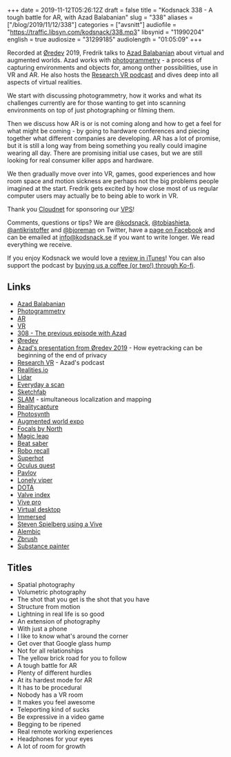 +++
date = 2019-11-12T05:26:12Z
draft = false
title = "Kodsnack 338 - A tough battle for AR, with Azad Balabanian"
slug = "338"
aliases = ["/blog/2019/11/12/338"]
categories = ["avsnitt"]
audiofile = "https://traffic.libsyn.com/kodsnack/338.mp3"
libsynid = "11990204"
english = true
audiosize = "31299185"
audiolength = "01:05:09"
+++

Recorded at [Øredev](https://oredev.org/) 2019, Fredrik talks to [Azad Balabanian](http://azadux.com/) about virtual and augmented worlds. Azad works with [photogrammetry](https://en.wikipedia.org/wiki/Photogrammetry) - a process of capturing environments and objects for, among onther possibilities, use in VR and AR. He also hosts the [Research VR podcast](https://researchvr.podigee.io/) and dives deep into all aspects of virtual realities.

We start with discussing photogrammetry, how it works and what its challenges currently are for those wanting to get into scanning environments on top of just photographing or filming them.

Then we discuss how AR is or is not coming along and how to get a feel for what might be coming - by going to hardware conferences and piecing together what different companies are developing. AR has a lot of promise, but it is still a long way from being something you really could imagine wearing all day. There are promising initial use cases, but we are still looking for real consumer killer apps and hardware.

We then gradually move over into VR, games, good experiences and how room space and motion sickness are perhaps not the big problems people imagined at the start. Fredrik gets excited by how close most of us regular computer users may actually be to being able to work in VR.

Thank you [Cloudnet](http://www.cloudnet.se) for sponsoring our [VPS](http://en.wikipedia.org/wiki/Virtual_private_server)!

Comments, questions or tips? We are [@kodsnack](https://www.twitter.com/kodsnack), [@tobiashieta](https://www.twitter.com/tobiashieta), [@antikristoffer](https://www.twitter.com/antikristoffer) and [@bjoreman](https://www.twitter.com/bjoreman) on Twitter, have a [page on Facebook](https://www.facebook.com/kodsnack) and can be emailed at [info@kodsnack.se](mailto:info@kodsnack.se) if you want to write longer. We read everything we receive.

If you enjoy Kodsnack we would love a [review in iTunes](http://itunes.apple.com/se/podcast/kodsnack/id561631498?l=en)! You can also support the podcast by <a href="https://ko-fi.com/kodsnack" rel="payment">buying us a coffee (or two!) through Ko-fi</a>.

## Links ##
* [Azad Balabanian](http://azadux.com/)
* [Photogrammetry](https://en.wikipedia.org/wiki/Photogrammetry)
* [AR](https://en.wikipedia.org/wiki/Augmented_reality)
* [VR](https://en.wikipedia.org/wiki/Virtual_reality)
* [308 - The previous episode with Azad](https://kodsnack.se/308/)
* [Øredev](https://oredev.org/)
* [Azad's presentation from Øredev 2019](https://vimeo.com/371748069) - How eyetracking can be beginning of the end of privacy 
* [Research VR](https://researchvr.podigee.io/) - Azad's podcast
* [Realities.io](https://www.realities.io/)
* [Lidar](https://en.wikipedia.org/wiki/Lidar)
* [Everyday a scan](http://azadux.com/everydayascan)
* [Sketchfab](https://sketchfab.com/)
* [SLAM](https://en.wikipedia.org/wiki/Simultaneous_localization_and_mapping) - simultaneous localization and mapping
* [Realitycapture](https://en.wikipedia.org/wiki/RealityCapture)
* [Photosynth](https://en.wikipedia.org/wiki/Photosynth)
* [Augmented world expo](https://www.awexr.com/about_awe)
* [Focals by North](https://www.bynorth.com/focals)
* [Magic leap](https://en.wikipedia.org/wiki/Magic_Leap)
* [Beat saber](https://en.wikipedia.org/wiki/Beat_Saber)
* [Robo recall](https://en.wikipedia.org/wiki/Robo_Recall)
* [Superhot](https://en.wikipedia.org/wiki/Superhot)
* [Oculus quest](https://en.wikipedia.org/wiki/Oculus_Quest)
* [Pavlov](http://wiki.pavlov-vr.com/index.php?title=Main_Page)
* [Lonely viper](https://www.youtube.com/channel/UCNwF6rKhKBXsnND7fkxQZVw)
* [DOTA](https://en.wikipedia.org/wiki/Defense_of_the_Ancients)
* [Valve index](https://en.wikipedia.org/wiki/Valve_Index)
* [Vive pro](https://en.wikipedia.org/wiki/HTC_Vive#Vive_Pro)
* [Virtual desktop](https://www.vrdesktop.net/)
* [Immersed](https://immersedvr.com/)
* [Steven Spielberg using a Vive](https://www.youtube.com/watch?v=trUexo_Tvkg)
* [Alembic](https://en.wikipedia.org/wiki/Alembic_%28computer_graphics%29)
* [Zbrush](https://pixologic.com/)
* [Substance painter](https://www.substance3d.com/products/substance-painter/)

## Titles ##
* Spatial photography
* Volumetric photography
* The shot that you get is the shot that you have
* Structure from motion
* Lightning in real life is so good
* An extension of photography
* With just a phone
* I like to know what's around the corner
* Get over that Google glass hump
* Not for all relationships
* The yellow brick road for you to follow
* A tough battle for AR
* Plenty of different hurdles
* At its hardest mode for AR
* It has to be procedural
* Nobody has a VR room
* It makes you feel awesome
* Teleporting kind of sucks
* Be expressive in a video game
* Begging to be ripened
* Real remote working experiences
* Headphones for your eyes
* A lot of room for growth